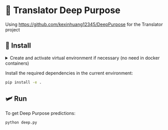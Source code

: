# 🤿 Translator Deep Purpose

Using https://github.com/kexinhuang12345/DeepPurpose for the Translator project

## 🧶 Install

<details><summary>Create and activate virtual environment if necessary (no need in docker containers)</summary>

```bash
python -m venv .venv
source .venv/bin/activate
```

</details>

Install the required dependencies in the current environment:

```bash
pip install -e .
```

## 🛩️ Run

To get Deep Purpose predictions:

```bash
python deep.py
```